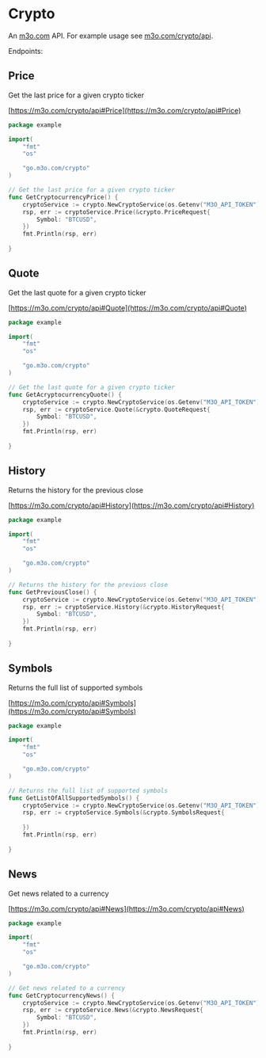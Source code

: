 # Crypto

An [m3o.com](https://m3o.com) API. For example usage see [m3o.com/crypto/api](https://m3o.com/crypto/api).

Endpoints:

## Price

Get the last price for a given crypto ticker


[https://m3o.com/crypto/api#Price](https://m3o.com/crypto/api#Price)

```go
package example

import(
	"fmt"
	"os"

	"go.m3o.com/crypto"
)

// Get the last price for a given crypto ticker
func GetCryptocurrencyPrice() {
	cryptoService := crypto.NewCryptoService(os.Getenv("M3O_API_TOKEN"))
	rsp, err := cryptoService.Price(&crypto.PriceRequest{
		Symbol: "BTCUSD",
	})
	fmt.Println(rsp, err)
	
}
```
## Quote

Get the last quote for a given crypto ticker


[https://m3o.com/crypto/api#Quote](https://m3o.com/crypto/api#Quote)

```go
package example

import(
	"fmt"
	"os"

	"go.m3o.com/crypto"
)

// Get the last quote for a given crypto ticker
func GetAcryptocurrencyQuote() {
	cryptoService := crypto.NewCryptoService(os.Getenv("M3O_API_TOKEN"))
	rsp, err := cryptoService.Quote(&crypto.QuoteRequest{
		Symbol: "BTCUSD",
	})
	fmt.Println(rsp, err)
	
}
```
## History

Returns the history for the previous close


[https://m3o.com/crypto/api#History](https://m3o.com/crypto/api#History)

```go
package example

import(
	"fmt"
	"os"

	"go.m3o.com/crypto"
)

// Returns the history for the previous close
func GetPreviousClose() {
	cryptoService := crypto.NewCryptoService(os.Getenv("M3O_API_TOKEN"))
	rsp, err := cryptoService.History(&crypto.HistoryRequest{
		Symbol: "BTCUSD",
	})
	fmt.Println(rsp, err)
	
}
```
## Symbols

Returns the full list of supported symbols


[https://m3o.com/crypto/api#Symbols](https://m3o.com/crypto/api#Symbols)

```go
package example

import(
	"fmt"
	"os"

	"go.m3o.com/crypto"
)

// Returns the full list of supported symbols
func GetListOfAllSupportedSymbols() {
	cryptoService := crypto.NewCryptoService(os.Getenv("M3O_API_TOKEN"))
	rsp, err := cryptoService.Symbols(&crypto.SymbolsRequest{
		
	})
	fmt.Println(rsp, err)
	
}
```
## News

Get news related to a currency


[https://m3o.com/crypto/api#News](https://m3o.com/crypto/api#News)

```go
package example

import(
	"fmt"
	"os"

	"go.m3o.com/crypto"
)

// Get news related to a currency
func GetCryptocurrencyNews() {
	cryptoService := crypto.NewCryptoService(os.Getenv("M3O_API_TOKEN"))
	rsp, err := cryptoService.News(&crypto.NewsRequest{
		Symbol: "BTCUSD",
	})
	fmt.Println(rsp, err)
	
}
```
